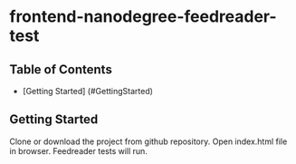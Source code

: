 frontend-nanodegree-feedreader-test
===============================

## Table of Contents

* [Getting Started] (#GettingStarted)


## Getting Started
Clone or download the project from github repository.
Open index.html file in browser.
Feedreader tests will run.

